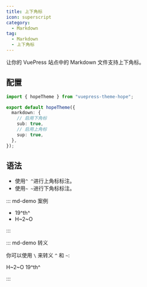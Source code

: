 ```yaml
---
title: 上下角标
icon: superscript
category:
  - Markdown
tag:
  - Markdown
  - 上下角标
---
```


让你的 VuePress 站点中的 Markdown 文件支持上下角标。

<!-- more -->

## 配置

```ts twoslash {6,8} title=".vuepress/theme.ts"
import { hopeTheme } from "vuepress-theme-hope";

export default hopeTheme({
  markdown: {
    // 启用下角标
    sub: true,
    // 启用上角标
    sup: true,
  },
});
```

## 语法

- 使用`^ ^`进行上角标标注。
- 使用`~ ~`进行下角标标注。

::: md-demo 案例

- 19^th^
- H~2~O

:::

::: md-demo 转义

你可以使用 `\` 来转义 `^` 和 `~`:

H\~2~O 19\^th^

:::
